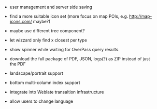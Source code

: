 * user management and server side saving

* find a more suitable icon set (more focus on map POIs, e.g. http://map-icons.com/ maybe?)

* maybe use different tree component?

* let wizzard only find x closest per type

* show spinner while waiting for OverPass query results

* download the full package of PDF, JSON, logs(?) as ZIP instead of just the PDF

* landscape/portrait support

* bottom multi-column index support

* integrate into Weblate transaltion infrastructure

* allow users to change language
